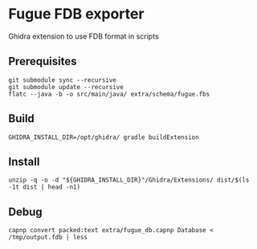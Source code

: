 # Fugue FDB exporter

Ghidra extension to use FDB format in scripts

## Prerequisites

```
git submodule sync --recursive
git submodule update --recursive
flatc --java -b -o src/main/java/ extra/schema/fugue.fbs
```

## Build

```
GHIDRA_INSTALL_DIR=/opt/ghidra/ gradle buildExtension
```

## Install

```
unzip -q -o -d "${GHIDRA_INSTALL_DIR}"/Ghidra/Extensions/ dist/$(ls -1t dist | head -n1)
```

## Debug

```
capnp convert packed:text extra/fugue_db.capnp Database < /tmp/output.fdb | less
```

